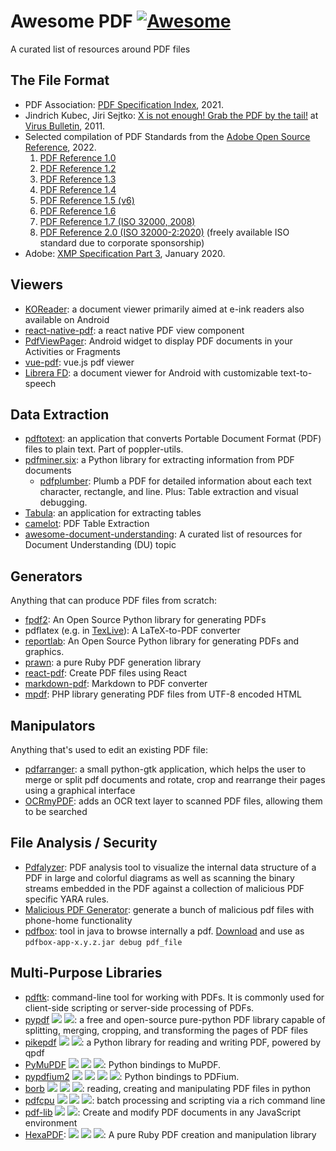 # Awesome PDF  [![Awesome](https://awesome.re/badge-flat.svg)](https://awesome.re)
A curated list of resources around PDF files

## The File Format

* PDF Association: [PDF Specification Index](https://www.pdfa.org/resource/pdf-specification-index/), 2021.
* Jindrich Kubec, Jiri Sejtko: [X is not enough! Grab the PDF by the tail!](https://www.virusbulletin.com/uploads/pdf/conference_slides/2011/Kubec-Sejtko-VB2011.pdf) at [Virus Bulletin](https://www.virusbulletin.com/), 2011.
* Selected compilation of PDF Standards from the [Adobe Open Source Reference](https://web.archive.org/web/20220827074128/https://opensource.adobe.com/dc-acrobat-sdk-docs/acrobatsdk/#pdf-reference), 2022.
  1. [PDF Reference 1.0](https://web.archive.org/web/20220827074128/https://opensource.adobe.com/dc-acrobat-sdk-docs/pdfstandards/pdfreference1.0.pdf)
  2. [PDF Reference 1.2](https://web.archive.org/web/20220827074128/https://opensource.adobe.com/dc-acrobat-sdk-docs/pdfstandards/pdfreference1.2.pdf)
  3. [PDF Reference 1.3](https://web.archive.org/web/20220827074128/https://opensource.adobe.com/dc-acrobat-sdk-docs/pdfstandards/pdfreference1.3.pdf)
  4. [PDF Reference 1.4](https://web.archive.org/web/20220827074128/https://opensource.adobe.com/dc-acrobat-sdk-docs/pdfstandards/pdfreference1.4.pdf)
  5. [PDF Reference 1.5 (v6)](https://web.archive.org/web/20220827074128/https://opensource.adobe.com/dc-acrobat-sdk-docs/pdfstandards/pdfreference1.5_v6.pdf)
  6. [PDF Reference 1.6](https://web.archive.org/web/20220827074128/https://opensource.adobe.com/dc-acrobat-sdk-docs/pdfstandards/pdfreference1.6.pdf)
  7. [PDF Reference 1.7 (ISO 32000, 2008)](https://web.archive.org/web/20220827074128/https://opensource.adobe.com/dc-acrobat-sdk-docs/pdfstandards/PDF32000_2008.pdf)
  8. [PDF Reference 2.0 (ISO 32000-2:2020)](https://www.pdfa-inc.org/product/iso-32000-2-pdf-2-0-bundle-sponsored-access/) (freely available ISO standard due to corporate sponsorship)
* Adobe: [XMP Specification Part 3](https://github.com/adobe/xmp-docs/blob/master/XMPSpecifications/XMPSpecificationPart3.pdf), January 2020.


## Viewers

* [KOReader](https://github.com/koreader/koreader): a document viewer primarily aimed at e-ink readers also available on Android
* [react-native-pdf](https://github.com/wonday/react-native-pdf): a react native PDF view component
* [PdfViewPager](https://github.com/voghDev/PdfViewPager): Android widget to display PDF documents in your Activities or Fragments
* [vue-pdf](https://github.com/FranckFreiburger/vue-pdf): vue.js pdf viewer
* [Librera FD](https://github.com/foobnix/LibreraReader): a document viewer for Android with customizable text-to-speech

## Data Extraction

* [pdftotext](https://manpages.debian.org/stretch/poppler-utils/pdftotext.1.en.html): an application that converts Portable Document Format (PDF) files to plain text. Part of poppler-utils.
* [pdfminer.six](https://pypi.org/project/pdfminer.six/): a Python library for extracting information from PDF documents
    * [pdfplumber](https://github.com/jsvine/pdfplumber): Plumb a PDF for detailed information about each text character, rectangle, and line. Plus: Table extraction and visual debugging.
* [Tabula](https://github.com/tabulapdf/tabula): an application for extracting tables
* [camelot](https://github.com/atlanhq/camelot): PDF Table Extraction
* [awesome-document-understanding](https://github.com/tstanislawek/awesome-document-understanding): A curated list of resources for Document Understanding (DU) topic

## Generators

Anything that can produce PDF files from scratch:

* [fpdf2](https://pypi.org/project/fpdf2/): An Open Source Python library for generating PDFs
* pdflatex (e.g. in [TexLive](https://www.tug.org/texlive/)): A LaTeX-to-PDF converter
* [reportlab](https://pypi.org/project/reportlab/): An Open Source Python library for generating PDFs and graphics.
* [prawn](https://github.com/prawnpdf/prawn): a pure Ruby PDF generation library
* [react-pdf](https://github.com/diegomura/react-pdf): Create PDF files using React
* [markdown-pdf](https://github.com/alanshaw/markdown-pdf): Markdown to PDF converter
* [mpdf](https://github.com/mpdf/mpdf): PHP library generating PDF files from UTF-8 encoded HTML

## Manipulators

Anything that's used to edit an existing PDF file:

* [pdfarranger](https://github.com/pdfarranger/pdfarranger): a small python-gtk application, which helps the user to merge or split pdf documents and rotate, crop and rearrange their pages using a graphical interface
* [OCRmyPDF](https://github.com/ocrmypdf/OCRmyPDF): adds an OCR text layer to scanned PDF files, allowing them to be searched

## File Analysis / Security

* [Pdfalyzer](https://github.com/michelcrypt4d4mus/pdfalyzer): PDF analysis tool to visualize the internal data structure of a PDF in large and colorful diagrams as well as scanning the binary streams embedded in the PDF against a collection of malicious PDF specific YARA rules.
* [Malicious PDF Generator](https://github.com/jonaslejon/malicious-pdf): generate a bunch of malicious pdf files with phone-home functionality
* [pdfbox](https://pdfbox.apache.org/1.8/commandline.html): tool in java to browse internally a pdf. [Download](https://pdfbox.apache.org/download.cgi) and use as `pdfbox-app-x.y.z.jar debug pdf_file`

## Multi-Purpose Libraries

* [pdftk](https://www.pdflabs.com/tools/pdftk-server/): command-line tool for working with PDFs. It is commonly used for client-side scripting or server-side processing of PDFs.
* [pypdf](https://pypi.org/project/pypdf/) ![](https://shields.io/badge/-extract-inactive) ![](https://shields.io/badge/-manipulate-inactive): a free and open-source pure-python PDF library capable of splitting, merging, cropping, and transforming the pages of PDF files
* [pikepdf](https://github.com/pikepdf/pikepdf) ![](https://shields.io/badge/-extract-inactive) ![](https://shields.io/badge/-manipulate-inactive): a Python library for reading and writing PDF, powered by qpdf
* [PyMuPDF](https://github.com/pymupdf/PyMuPDF) ![](https://shields.io/badge/-extract-inactive) ![](https://shields.io/badge/-manipulate-inactive) ![](https://shields.io/badge/-render-inactive): Python bindings to MuPDF.
* [pypdfium2](https://github.com/pypdfium2-team/pypdfium2) ![](https://shields.io/badge/-extract-inactive) ![](https://shields.io/badge/-manipulate-inactive) ![](https://shields.io/badge/-create-inactive) ![](https://shields.io/badge/-render-inactive): Python bindings to PDFium.
* [borb](https://github.com/jorisschellekens/borb) ![](https://shields.io/badge/-extract-inactive)  ![](https://shields.io/badge/-manipulate-inactive) ![](https://shields.io/badge/-create-inactive): reading, creating and manipulating PDF files in python
* [pdfcpu](https://github.com/pdfcpu/pdfcpu) ![](https://shields.io/badge/-extract-inactive)  ![](https://shields.io/badge/-manipulate-inactive) ![](https://shields.io/badge/-create-inactive): batch processing and scripting via a rich command line
* [pdf-lib](https://github.com/Hopding/pdf-lib)  ![](https://shields.io/badge/-manipulate-inactive) ![](https://shields.io/badge/-create-inactive): Create and modify PDF documents in any JavaScript environment
* [HexaPDF](https://hexapdf.gettalong.org): ![](https://shields.io/badge/-extract-inactive) ![](https://shields.io/badge/-manipulate-inactive) ![](https://shields.io/badge/-create-inactive): A pure Ruby PDF creation and manipulation library
